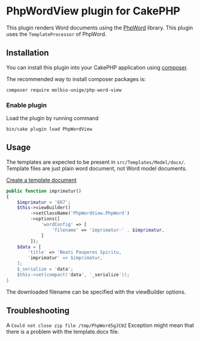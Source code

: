 # PhpWordView plugin for CakePHP

This plugin renders Word documents using the [PhpWord](https://github.com/PHPOffice/PHPWord) library. This plugin uses the `TemplateProcessor` of PhpWord.

## Installation

You can install this plugin into your CakePHP application using [composer](https://getcomposer.org).

The recommended way to install composer packages is:

```
composer require molbio-unige/php-word-view
```

### Enable plugin

Load the plugin by running command

```
bin/cake plugin load PhpWordView
```

## Usage

The templates are expected to be present in `src/Templates/Model/docx/`. Template files are just plain word document, not Word model documents.

[Create a template document](https://phpword.readthedocs.io/en/latest/templates-processing.html)

```php
public function imprimatur()
{
    $imprimatur = '667';
    $this->viewBuilder()
         ->setClassName('PhpWordView.PhpWord')
         ->options([
             'wordConfig' => [
                 'filename' => 'imprimatur-' . $imprimatur,
             ]
         ]);
    $data = [
        'title' => 'Beati Pauperes Spiritu,
        'imprimatur' => $imprimatur,
    ];
    $_serialize = 'data';
    $this->set(compact('data', '_serialize'));
}
```

The downloaded filename can be specified with the viewBuilder options.

## Troubleshooting

A `Could not close zip file /tmp/PhpWord5gJC0Z` Exception might mean that there is a problem with the template.docx file. 
